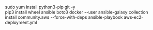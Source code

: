 sudo yum install python3-pip git -y <br/>
pip3 install wheel ansible boto3 docker --user
ansible-galaxy collection install community.aws --force-with-deps
ansible-playbook aws-ec2-deployment.yml
